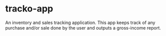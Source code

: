 # tracko-app
An inventory and sales tracking application. This app keeps track of any purchase and/or sale done by the user and outputs a gross-income report.
